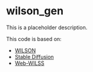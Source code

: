 # wilson_gen
This is a placeholder description.

This code is based on:
- [WILSON](https://github.com/fcdl94/WILSON)
- [Stable Diffusion](https://github.com/Stability-AI/stablediffusion)
- [Web-WILSS](https://github.com/dota-109/Web-WILSS)
